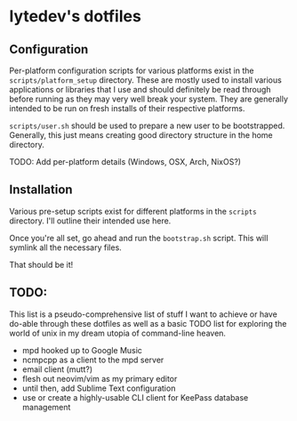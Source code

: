 # lytedev's dotfiles

## Configuration

Per-platform configuration scripts for various platforms exist in the `scripts/platform_setup` directory. 
These are mostly used to install various applications or libraries that I use and should definitely
be read through before running as they may very well break your system. They are generally intended
to be run on fresh installs of their respective platforms. 

`scripts/user.sh` should be used to prepare a new user to be bootstrapped. Generally, this just means 
creating good directory structure in the home directory.

TODO: Add per-platform details (Windows, OSX, Arch, NixOS?)

## Installation

Various pre-setup scripts exist for different platforms in the `scripts`
directory. I'll outline their intended use here.

Once you're all set, go ahead and run the `bootstrap.sh` script. This will symlink all the necessary files.

That should be it!

## TODO:

This list is a pseudo-comprehensive list of stuff I want to achieve or have do-able through these dotfiles
as well as a basic TODO list for exploring the world of unix in my dream utopia of command-line heaven.

* mpd hooked up to Google Music 
* ncmpcpp as a client to the mpd server
* email client (mutt?)
* flesh out neovim/vim as my primary editor
* until then, add Sublime Text configuration
* use or create a highly-usable CLI client for KeePass database management

